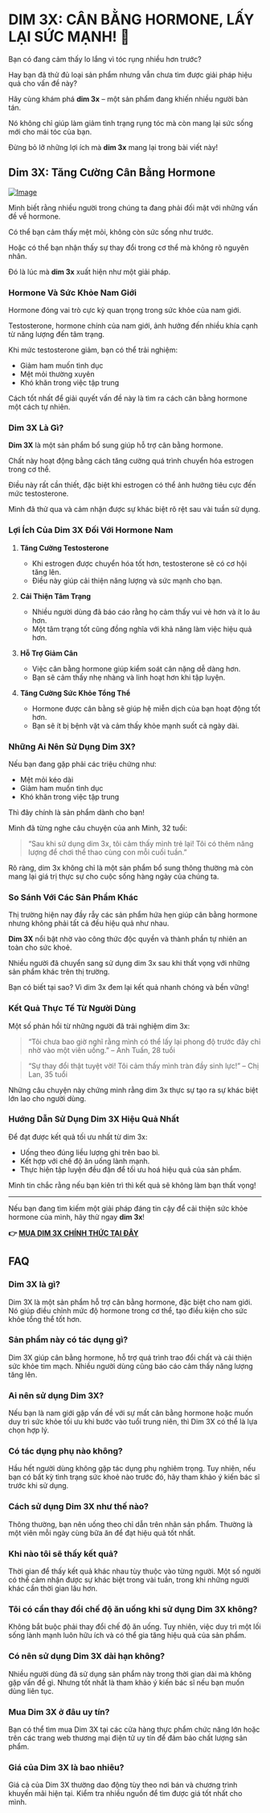 # DIM 3X: CÂN BẰNG HORMONE, LẤY LẠI SỨC MẠNH! 💪

Bạn có đang cảm thấy lo lắng vì tóc rụng nhiều hơn trước? 

Hay bạn đã thử đủ loại sản phẩm nhưng vẫn chưa tìm được giải pháp hiệu quả cho vấn đề này? 

Hãy cùng khám phá **dim 3x** – một sản phẩm đang khiến nhiều người bàn tán. 

Nó không chỉ giúp làm giảm tình trạng rụng tóc mà còn mang lại sức sống mới cho mái tóc của bạn. 

Đừng bỏ lỡ những lợi ích mà **dim 3x** mang lại trong bài viết này!

## Dim 3X: Tăng Cường Cân Bằng Hormone

[![Image](https://www2.sellhealth.com/237/dim3x_product_shot_new.jpg)](https://gchaffi.com/nHlocUwZ)

Mình biết rằng nhiều người trong chúng ta đang phải đối mặt với những vấn đề về hormone. 

Có thể bạn cảm thấy mệt mỏi, không còn sức sống như trước. 

Hoặc có thể bạn nhận thấy sự thay đổi trong cơ thể mà không rõ nguyên nhân.

Đó là lúc mà **dim 3x** xuất hiện như một giải pháp.

### Hormone Và Sức Khỏe Nam Giới

Hormone đóng vai trò cực kỳ quan trọng trong sức khỏe của nam giới. 

Testosterone, hormone chính của nam giới, ảnh hưởng đến nhiều khía cạnh từ năng lượng đến tâm trạng.

Khi mức testosterone giảm, bạn có thể trải nghiệm:

- Giảm ham muốn tình dục
- Mệt mỏi thường xuyên
- Khó khăn trong việc tập trung

Cách tốt nhất để giải quyết vấn đề này là tìm ra cách cân bằng hormone một cách tự nhiên.

### Dim 3X Là Gì?

**Dim 3X** là một sản phẩm bổ sung giúp hỗ trợ cân bằng hormone. 

Chất này hoạt động bằng cách tăng cường quá trình chuyển hóa estrogen trong cơ thể. 

Điều này rất cần thiết, đặc biệt khi estrogen có thể ảnh hưởng tiêu cực đến mức testosterone.

Mình đã thử qua và cảm nhận được sự khác biệt rõ rệt sau vài tuần sử dụng.

### Lợi Ích Của Dim 3X Đối Với Hormone Nam

1. **Tăng Cường Testosterone**
   - Khi estrogen được chuyển hóa tốt hơn, testosterone sẽ có cơ hội tăng lên.
   - Điều này giúp cải thiện năng lượng và sức mạnh cho bạn.

2. **Cải Thiện Tâm Trạng**
   - Nhiều người dùng đã báo cáo rằng họ cảm thấy vui vẻ hơn và ít lo âu hơn.
   - Một tâm trạng tốt cũng đồng nghĩa với khả năng làm việc hiệu quả hơn.

3. **Hỗ Trợ Giảm Cân**
   - Việc cân bằng hormone giúp kiểm soát cân nặng dễ dàng hơn.
   - Bạn sẽ cảm thấy nhẹ nhàng và linh hoạt hơn khi tập luyện.

4. **Tăng Cường Sức Khỏe Tổng Thể**
   - Hormone được cân bằng sẽ giúp hệ miễn dịch của bạn hoạt động tốt hơn.
   - Bạn sẽ ít bị bệnh vặt và cảm thấy khỏe mạnh suốt cả ngày dài.

### Những Ai Nên Sử Dụng Dim 3X?

Nếu bạn đang gặp phải các triệu chứng như:

- Mệt mỏi kéo dài
- Giảm ham muốn tình dục
- Khó khăn trong việc tập trung

Thì đây chính là sản phẩm dành cho bạn!

Mình đã từng nghe câu chuyện của anh Minh, 32 tuổi:

> “Sau khi sử dụng dim 3x, tôi cảm thấy mình trẻ lại! Tôi có thêm năng lượng để chơi thể thao cùng con mỗi cuối tuần.”

Rõ ràng, dim 3x không chỉ là một sản phẩm bổ sung thông thường mà còn mang lại giá trị thực sự cho cuộc sống hàng ngày của chúng ta.

### So Sánh Với Các Sản Phẩm Khác

Thị trường hiện nay đầy rẫy các sản phẩm hứa hẹn giúp cân bằng hormone nhưng không phải tất cả đều hiệu quả như nhau. 

**Dim 3X** nổi bật nhờ vào công thức độc quyền và thành phần tự nhiên an toàn cho sức khoẻ. 

Nhiều người đã chuyển sang sử dụng dim 3x sau khi thất vọng với những sản phẩm khác trên thị trường.

Bạn có biết tại sao? Vì dim 3x đem lại kết quả nhanh chóng và bền vững!

### Kết Quả Thực Tế Từ Người Dùng

Một số phản hồi từ những người đã trải nghiệm dim 3x:

> “Tôi chưa bao giờ nghĩ rằng mình có thể lấy lại phong độ trước đây chỉ nhờ vào một viên uống.” – Anh Tuấn, 28 tuổi

> “Sự thay đổi thật tuyệt vời! Tôi cảm thấy mình tràn đầy sinh lực!” – Chị Lan, 35 tuổi

Những câu chuyện này chứng minh rằng dim 3x thực sự tạo ra sự khác biệt lớn lao cho người dùng.

### Hướng Dẫn Sử Dụng Dim 3X Hiệu Quả Nhất

Để đạt được kết quả tối ưu nhất từ dim 3x:

- Uống theo đúng liều lượng ghi trên bao bì.
- Kết hợp với chế độ ăn uống lành mạnh.
- Thực hiện tập luyện đều đặn để tối ưu hoá hiệu quả của sản phẩm.

Mình tin chắc rằng nếu bạn kiên trì thì kết quả sẽ không làm bạn thất vọng!

---

Nếu bạn đang tìm kiếm một giải pháp đáng tin cậy để cải thiện sức khỏe hormone của mình, hãy thử ngay **dim 3x**!



**👉 [MUA DIM 3X CHÍNH THỨC TẠI ĐÂY](https://gchaffi.com/nHlocUwZ)**

## FAQ

### **Dim 3X là gì?**
Dim 3X là một sản phẩm hỗ trợ cân bằng hormone, đặc biệt cho nam giới. Nó giúp điều chỉnh mức độ hormone trong cơ thể, tạo điều kiện cho sức khỏe tổng thể tốt hơn.

### **Sản phẩm này có tác dụng gì?**
Dim 3X giúp cân bằng hormone, hỗ trợ quá trình trao đổi chất và cải thiện sức khỏe tim mạch. Nhiều người dùng cũng báo cáo cảm thấy năng lượng tăng lên.

### **Ai nên sử dụng Dim 3X?**
Nếu bạn là nam giới gặp vấn đề với sự mất cân bằng hormone hoặc muốn duy trì sức khỏe tối ưu khi bước vào tuổi trung niên, thì Dim 3X có thể là lựa chọn hợp lý.

### **Có tác dụng phụ nào không?**
Hầu hết người dùng không gặp tác dụng phụ nghiêm trọng. Tuy nhiên, nếu bạn có bất kỳ tình trạng sức khoẻ nào trước đó, hãy tham khảo ý kiến bác sĩ trước khi sử dụng.

### **Cách sử dụng Dim 3X như thế nào?**
Thông thường, bạn nên uống theo chỉ dẫn trên nhãn sản phẩm. Thường là một viên mỗi ngày cùng bữa ăn để đạt hiệu quả tốt nhất.

### **Khi nào tôi sẽ thấy kết quả?**
Thời gian để thấy kết quả khác nhau tùy thuộc vào từng người. Một số người có thể cảm nhận được sự khác biệt trong vài tuần, trong khi những người khác cần thời gian lâu hơn.

### **Tôi có cần thay đổi chế độ ăn uống khi sử dụng Dim 3X không?**
Không bắt buộc phải thay đổi chế độ ăn uống. Tuy nhiên, việc duy trì một lối sống lành mạnh luôn hữu ích và có thể gia tăng hiệu quả của sản phẩm.

### **Có nên sử dụng Dim 3X dài hạn không?**
Nhiều người dùng đã sử dụng sản phẩm này trong thời gian dài mà không gặp vấn đề gì. Nhưng tốt nhất là tham khảo ý kiến bác sĩ nếu bạn muốn dùng liên tục.

### **Mua Dim 3X ở đâu uy tín?**
Bạn có thể tìm mua Dim 3X tại các cửa hàng thực phẩm chức năng lớn hoặc trên các trang web thương mại điện tử uy tín để đảm bảo chất lượng sản phẩm.

### **Giá của Dim 3X là bao nhiêu?**
Giá cả của Dim 3X thường dao động tùy theo nơi bán và chương trình khuyến mãi hiện tại. Kiểm tra nhiều nguồn để tìm được giá tốt nhất cho mình.